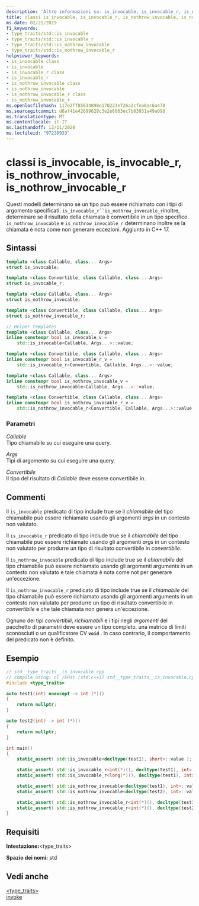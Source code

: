 ```yaml
---
description: 'Altre informazioni su: is_invocable, is_invocable_r, is_nothrow_invocable, is_nothrow_invocable_r classi'
title: classi is_invocable, is_invocable_r, is_nothrow_invocable, is_nothrow_invocable_r
ms.date: 02/21/2019
f1_keywords:
- type_traits/std::is_invocable
- type_traits/std::is_invocable_r
- type_traits/std::is_nothrow_invocable
- type_traits/std::is_nothrow_invocable_r
helpviewer_keywords:
- is_invocable class
- is_invocable
- is_invocable_r class
- is_invocable_r
- is_nothrow_invocable class
- is_nothrow_invocable
- is_nothrow_invocable_r class
- is_nothrow_invocable_r
ms.openlocfilehash: 117e2ff85634898e170223e726a2cfea0ac6a470
ms.sourcegitcommit: d6af41e42699628c3e2e6063ec7b03931a49a098
ms.translationtype: MT
ms.contentlocale: it-IT
ms.lasthandoff: 12/11/2020
ms.locfileid: "97230933"
---
```

# <a name="is_invocable-is_invocable_r-is_nothrow_invocable-is_nothrow_invocable_r-classes"></a>classi is_invocable, is_invocable_r, is_nothrow_invocable, is_nothrow_invocable_r

Questi modelli determinano se un tipo può essere richiamato con i tipi di argomento specificati. `is_invocable_r``is_nothrow_invocable_r`inoltre, determinare se il risultato della chiamata è convertibile in un tipo specifico. `is_nothrow_invocable` e `is_nothrow_invocable_r` determinano inoltre se la chiamata è nota come non generare eccezioni. Aggiunto in C++ 17.

## <a name="syntax"></a>Sintassi

```cpp
template <class Callable, class... Args>
struct is_invocable;

template <class Convertible, class Callable, class... Args>
struct is_invocable_r;

template <class Callable, class... Args>
struct is_nothrow_invocable;

template <class Convertible, class Callable, class... Args>
struct is_nothrow_invocable_r;

// Helper templates
template <class Callable, class... Args>
inline constexpr bool is_invocable_v =
    std::is_invocable<Callable, Args...>::value;

template <class Convertible, class Callable, class... Args>
inline constexpr bool is_invocable_r_v =
    std::is_invocable_r<Convertible, Callable, Args...>::value;

template <class Callable, class... Args>
inline constexpr bool is_nothrow_invocable_v =
    std::is_nothrow_invocable<Callable, Args...>::value;

template <class Convertible, class Callable, class... Args>
inline constexpr bool is_nothrow_invocable_r_v =
    std::is_nothrow_invocable_r<Convertible, Callable, Args...>::value;
```

### <a name="parameters"></a>Parametri

*Callable*\
Tipo chiamabile su cui eseguire una query.

*Args*\
Tipi di argomento su cui eseguire una query.

*Convertibile*\
Il tipo del risultato di *Callable* deve essere convertibile in.

## <a name="remarks"></a>Commenti

Il `is_invocable` predicato di tipo include true se il *chiamabile* del tipo chiamabile può essere richiamato usando gli argomenti *args* in un contesto non valutato.

Il `is_invocable_r` predicato di tipo include true se il *chiamabile* del tipo chiamabile può essere richiamato usando gli argomenti *args* in un contesto non valutato per produrre un tipo di risultato convertibile in *convertibile*.

Il `is_nothrow_invocable` predicato di tipo include true se il *chiamabile* del tipo chiamabile  può essere richiamato usando gli argomenti arguments in un contesto non valutato e tale chiamata è nota come not per generare un'eccezione.

Il `is_nothrow_invocable_r` predicato di tipo include true se il *chiamabile* del tipo chiamabile  può essere richiamato usando gli argomenti arguments in un contesto non valutato per produrre un tipo di risultato convertibile in *convertibile* e che tale chiamata non genera un'eccezione.

Ognuno dei tipi *convertibili*, *richiamabili* e i tipi negli *argomenti* del pacchetto di parametri deve essere un tipo completo, una matrice di limiti sconosciuti o un qualificatore CV **`void`** . In caso contrario, il comportamento del predicato non è definito.

## <a name="example"></a>Esempio

```cpp
// std__type_traits__is_invocable.cpp
// compile using: cl /EHsc /std:c++17 std__type_traits__is_invocable.cpp
#include <type_traits>

auto test1(int) noexcept -> int (*)()
{
    return nullptr;
}

auto test2(int) -> int (*)()
{
    return nullptr;
}

int main()
{
    static_assert( std::is_invocable<decltype(test1), short>::value );

    static_assert( std::is_invocable_r<int(*)(), decltype(test1), int>::value );
    static_assert( std::is_invocable_r<long(*)(), decltype(test1), int>::value ); // fails

    static_assert( std::is_nothrow_invocable<decltype(test1), int>::value );
    static_assert( std::is_nothrow_invocable<decltype(test2), int>::value ); // fails

    static_assert( std::is_nothrow_invocable_r<int(*)(), decltype(test1), int>::value );
    static_assert( std::is_nothrow_invocable_r<int(*)(), decltype(test2), int>::value ); // fails
}
```

## <a name="requirements"></a>Requisiti

**Intestazione:**\<type_traits>

**Spazio dei nomi:** std

## <a name="see-also"></a>Vedi anche

[<type_traits>](../standard-library/type-traits.md)\
[invoke](functional-functions.md#invoke)
